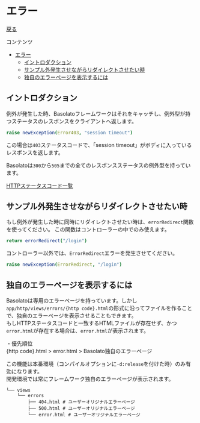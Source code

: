 エラー
===
[戻る](../../README.md)

コンテンツ

<!--ts-->
   * [エラー](#エラー)
      * [イントロダクション](#イントロダクション)
      * [サンプル外発生させながらリダイレクトさせたい時](#サンプル外発生させながらリダイレクトさせたい時)
      * [独自のエラーページを表示するには](#独自のエラーページを表示するには)

<!-- Added by: root, at: Mon Apr 12 07:20:17 UTC 2021 -->

<!--te-->

## イントロダクション
例外が発生した時、Basolatoフレームワークはそれをキャッチし、例外型が持つステータスのレスポンスをクライアントへ返します。

```nim
raise newException(Error403, "session timeout")
```
この場合は`403`ステータスコードで、「session timeout」がボディに入っているレスポンスを返します。

Basolatoは`300`から`505`までの全てのレスポンスステータスの例外型を持っています。

[HTTPステータスコード一覧](https://ja.wikipedia.org/wiki/HTTPステータスコード)


## サンプル外発生させながらリダイレクトさせたい時
もし例外が発生した時に同時にリダイレクトさせたい時は、`errorRedirect`関数を使ってください。
この関数はコントローラーの中でのみ使えます。

```nim
return errorRedirect("/login")
```

コントローラー以外では、`ErrorRedirect`エラーを発生させてください。
```nim
raise newException(ErrorRedirect, "/login")
```

## 独自のエラーページを表示するには
Basolatoは専用のエラーページを持っています。しかし`app/http/views/errors/{http code}.html`の形式に沿ってファイルを作ることで、独自のエラーページを表示させることもできます。  
もしHTTPステータスコードと一致するHTMLファイルが存在せず、かつ`error.html`が存在する場合は、`error.html`が表示されます。

・優先順位  
{http code}.html > error.html > Basolato独自のエラーページ

この機能は本番環境（コンパイルオプションに`-d:release`を付けた時）のみ有効になります。  
開発環境では常にフレームワーク独自のエラーページが表示されます。

```
└── views
    └── errors
        ├── 404.html # ユーザーオリジナルエラーページ
        ├── 500.html # ユーザーオリジナルエラーページ
        └── error.html # ユーザーオリジナルエラーページ
```
